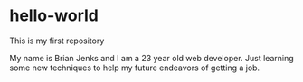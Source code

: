 hello-world
===========

This is my first repository

My name is Brian Jenks and I am a 23 year old web developer. Just learning some new techniques to help my future endeavors of getting a job.
